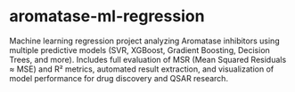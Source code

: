 # aromatase-ml-regression
Machine learning regression project analyzing Aromatase inhibitors using multiple predictive models (SVR, XGBoost, Gradient Boosting, Decision Trees, and more). Includes full evaluation of MSR (Mean Squared Residuals ≈ MSE) and R² metrics, automated result extraction, and visualization of model performance for drug discovery and QSAR research.
